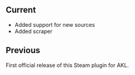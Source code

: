 ## Current
- Added support for new sources
- Added scraper

## Previous
First official release of this Steam plugin for AKL.